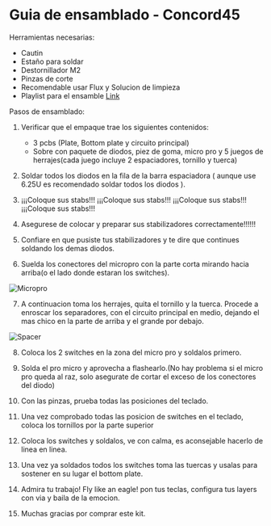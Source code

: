 # Guia de ensamblado - Concord45

Herramientas necesarias:

* Cautin
* Estaño para soldar
* Destornillador M2
* Pinzas de corte
* Recomendable usar Flux  y Solucion de limpieza
* Playlist para el ensamble [Link](https://open.spotify.com/playlist/6qfIruCkUcFU4PvaW4ukVK?si=HYLfgh7kQTiTR4PnbFm5Hg)

Pasos de ensamblado:

1. Verificar que el empaque trae los siguientes contenidos:
    - 3 pcbs (Plate, Bottom plate y circuito principal)
    - Sobre con paquete de diodos, piez de goma, micro pro y 5 juegos de herrajes(cada juego incluye 2 espaciadores, tornillo y tuerca)

2. Soldar todos los diodos en la fila de la barra espaciadora ( aunque use 6.25U es recomendado soldar   todos los diodos ).

3. ¡¡¡Coloque sus stabs!!!  ¡¡¡Coloque sus stabs!!!  ¡¡¡Coloque sus stabs!!!  ¡¡¡Coloque sus stabs!!!

4. Asegurese de colocar y preparar sus stabilizadores correctamente!!!!!!

5. Confiare en que pusiste tus stabilizadores y te dire que continues soldando los demas diodos.

6. Suelda los conectores del micropro con la parte corta mirando hacia arriba(o el lado donde estaran los switches).

![Micropro](https://i.ibb.co/Czm8CHz/c01.jpg)

7. A continuacion toma los herrajes, quita el tornillo y la tuerca. Procede a enroscar los separadores, con el circuito principal en medio, dejando el mas chico en la parte de arriba y el grande por debajo.

![Spacer](https://i.ibb.co/Th0MCSm/Whats-App-Image-2020-09-08-at-19-09-59-1.jpg)

8. Coloca  los 2 switches en la zona del micro pro y soldalos primero.

9. Solda el pro micro y aprovecha a flashearlo.(No hay problema si el micro pro queda al raz, solo asegurate de cortar el exceso de los conectores del diodo)

10. Con las pinzas, prueba todas las posiciones del teclado.

11. Una vez comprobado todas las posicion de switches en el teclado, coloca los tornillos por la parte superior

12. Coloca los switches y soldalos, ve con calma, es aconsejable hacerlo de linea en linea.

13. Una vez ya soldados todos los switches toma las tuercas y usalas para sostener en su lugar el bottom plate.

14. Admira tu trabajo! Fly like an eagle! pon tus teclas, configura tus layers con via y baila de la emocion.

15. Muchas gracias por comprar este kit.

